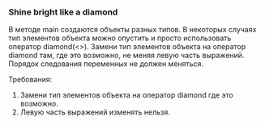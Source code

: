 
### Shine bright like a diamond

В методе main создаются объекты разных типов. В некоторых случаях тип элементов объекта можно опустить и просто использовать оператор diamond(&lt;&gt;).
Замени тип элементов объекта на оператор diamond там, где это возможно, не меняя левую часть выражений. Порядок следования переменных не должен меняться.


Требования:
1.	Замени тип элементов объекта на оператор diamond где это возможно.
2.	Левую часть выражений изменять нельзя.


